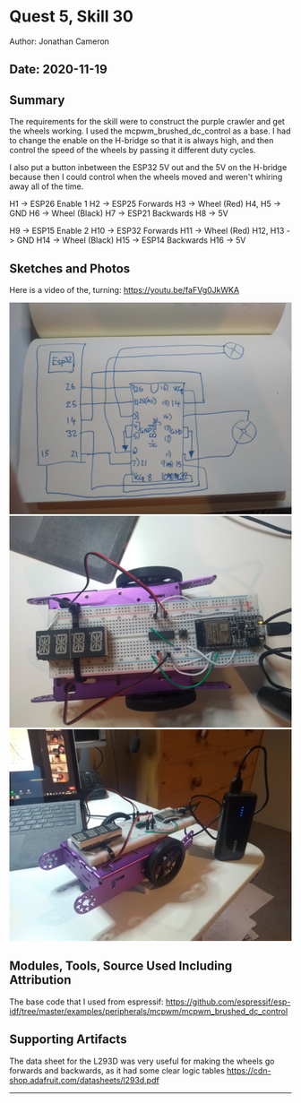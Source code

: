#  Quest 5, Skill 30

Author: Jonathan Cameron

Date: 2020-11-19
-----

## Summary
The requirements for the skill were to construct the purple crawler and get the wheels working. I used the mcpwm_brushed_dc_control as a base. I had to change the enable on the H-bridge so that it is always high, and then control the speed of the wheels by passing it different duty cycles.

I also put a button inbetween the ESP32 5V out and the 5V on the H-bridge because then I could control when the wheels moved and weren't whiring away all of the time.

H1 -> ESP26 Enable 1
H2 -> ESP25 Forwards
H3 -> Wheel (Red)
H4, H5 -> GND
H6 -> Wheel (Black)
H7 -> ESP21 Backwards
H8 -> 5V

H9 -> ESP15 Enable 2
H10 -> ESP32 Forwards
H11 -> Wheel (Red)
H12, H13 -> GND
H14 -> Wheel (Black)
H15 -> ESP14 Backwards
H16 -> 5V

## Sketches and Photos
Here is a video of the, turning:
https://youtu.be/faFVg0JkWKA

![image info](./images/skill30drawing.jpg)
![image info](./images/skill30picture0.jpg)
![image info](./images/skill30picture1.jpg)


## Modules, Tools, Source Used Including Attribution
The base code that I used from espressif:
https://github.com/espressif/esp-idf/tree/master/examples/peripherals/mcpwm/mcpwm_brushed_dc_control

## Supporting Artifacts
The data sheet for the L293D was very useful for making the wheels go forwards and backwards, as it had some clear logic tables
https://cdn-shop.adafruit.com/datasheets/l293d.pdf

-----
